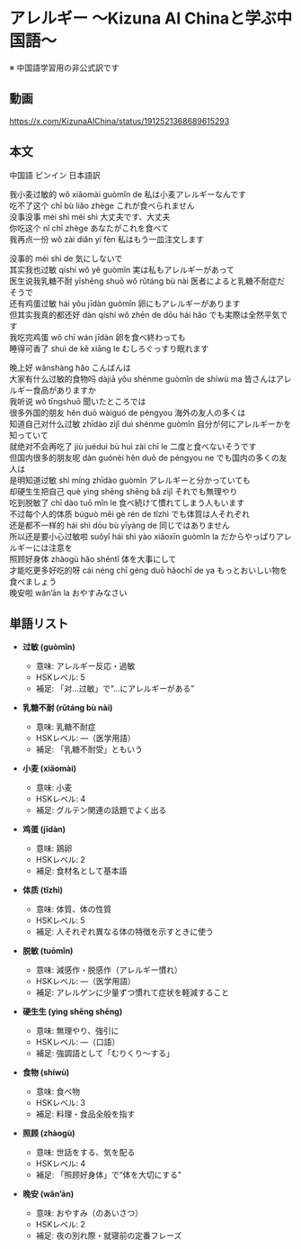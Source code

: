 # アレルギー 〜Kizuna AI Chinaと学ぶ中国語〜
※ 中国語学習用の非公式訳です

## 動画
https://x.com/KizunaAIChina/status/1912521368689615293

## 本文  

中国語 ピンイン 日本語訳  

我小麦过敏的 wǒ xiǎomài guòmǐn de 私は小麦アレルギーなんです  
吃不了这个 chī bù liǎo zhège これが食べられません  
没事没事 méi shì méi shì 大丈夫です、大丈夫  
你吃这个 nǐ chī zhège あなたがこれを食べて  
我再点一份 wǒ zài diǎn yí fèn 私はもう一皿注文します  

没事的 méi shì de 気にしないで  
其实我也过敏 qíshí wǒ yě guòmǐn 実は私もアレルギーがあって  
医生说我乳糖不耐 yīshēng shuō wǒ rǔtáng bù nài 医者によると乳糖不耐症だそうで  
还有鸡蛋过敏 hái yǒu jīdàn guòmǐn 卵にもアレルギーがあります  
但其实我真的都还好 dàn qíshí wǒ zhēn de dōu hái hǎo でも実際は全然平気です  
我吃完鸡蛋 wǒ chī wán jīdàn 卵を食べ終わっても  
睡得可香了 shuì de kě xiāng le むしろぐっすり眠れます  

晚上好 wǎnshàng hǎo こんばんは  
大家有什么过敏的食物吗 dàjiā yǒu shénme guòmǐn de shíwù ma 皆さんはアレルギー食品がありますか  
我听说 wǒ tīngshuō 聞いたところでは  
很多外国的朋友 hěn duō wàiguó de péngyou 海外の友人の多くは  
知道自己对什么过敏 zhīdào zìjǐ duì shénme guòmǐn 自分が何にアレルギーかを知っていて  
就绝对不会再吃了 jiù juéduì bù huì zài chī le 二度と食べないそうです  
但国内很多的朋友呢 dàn guónèi hěn duō de péngyou ne でも国内の多くの友人は  
是明知道过敏 shì míng zhīdào guòmǐn アレルギーと分かっていても  
却硬生生把自己 què yìng shēng shēng bǎ zìjǐ それでも無理やり  
吃到脱敏了 chī dào tuō mǐn le 食べ続けて慣れてしまう人もいます  
不过每个人的体质 búguò měi gè rén de tǐzhì でも体質は人それぞれ  
还是都不一样的 hái shì dōu bù yīyàng de 同じではありません  
所以还是要小心过敏啦 suǒyǐ hái shì yào xiǎoxīn guòmǐn la だからやっぱりアレルギーには注意を  
照顾好身体 zhàogù hǎo shēntǐ 体を大事にして  
才能吃更多好吃的呀 cái néng chī gèng duō hǎochī de ya もっとおいしい物を食べましょう  
晚安啦 wǎn’ān la おやすみなさい  

## 単語リスト  

* **过敏 (guòmǐn)**  
  - 意味: アレルギー反応・過敏  
  - HSKレベル: 5  
  - 補足: 「对…过敏」で“…にアレルギーがある”  

* **乳糖不耐 (rǔtáng bù nài)**  
  - 意味: 乳糖不耐症  
  - HSKレベル: ―（医学用語）  
  - 補足: 「乳糖不耐受」ともいう  

* **小麦 (xiǎomài)**  
  - 意味: 小麦  
  - HSKレベル: 4  
  - 補足: グルテン関連の話題でよく出る  

* **鸡蛋 (jīdàn)**  
  - 意味: 鶏卵  
  - HSKレベル: 2  
  - 補足: 食材名として基本語  

* **体质 (tǐzhì)**  
  - 意味: 体質、体の性質  
  - HSKレベル: 5  
  - 補足: 人それぞれ異なる体の特徴を示すときに使う  

* **脱敏 (tuōmǐn)**  
  - 意味: 減感作・脱感作（アレルギー慣れ）  
  - HSKレベル: ―（医学用語）  
  - 補足: アレルゲンに少量ずつ慣れて症状を軽減すること  

* **硬生生 (yìng shēng shēng)**  
  - 意味: 無理やり、強引に  
  - HSKレベル: ―（口語）  
  - 補足: 強調語として「むりくり～する」  

* **食物 (shíwù)**  
  - 意味: 食べ物  
  - HSKレベル: 3  
  - 補足: 料理・食品全般を指す  

* **照顾 (zhàogù)**  
  - 意味: 世話をする、気を配る  
  - HSKレベル: 4  
  - 補足: 「照顾好身体」で“体を大切にする”  

* **晚安 (wǎn’ān)**  
  - 意味: おやすみ（のあいさつ）  
  - HSKレベル: 2  
  - 補足: 夜の別れ際・就寝前の定番フレーズ  
